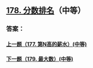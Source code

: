 ## [178. 分数排名](https://leetcode-cn.com/problems/rank-scores/)（中等）





### 答案：



#### [上一题（177. 第N高的薪水）(中等)](https://github.com/sdwwld/leetCode/blob/master/src/main/java/com/wld/java/leetcode/leetCode0177.md)

#### [下一题（179. 最大数）(中等)](https://github.com/sdwwld/leetCode/blob/master/src/main/java/com/wld/java/leetcode/leetCode0179.md)
